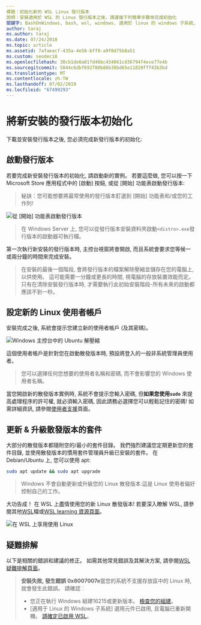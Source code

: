 ```yaml
---
標題：初始化新的 WSL Linux 發行版本
說明：安裝適用於 WSL 的 Linux 發行版本之後，請遵循下列簡單步驟來完成初始化
關鍵字: BashOnWindows, bash, wsl, windows, 適用於 linux 的 windows 子系統, windowssubsystem, ubuntu, debian, suse, windows 10
author: taraj
ms.author: taraj
ms.date: 07/24/2018
ms.topic: article
ms.assetid: 7afaeacf-435a-4e58-bff0-a9f0d75b8a51
ms.custom: seodec18
ms.openlocfilehash: 30cb1de0a01fd46bc434061cd36794f4ece77e4b
ms.sourcegitcommit: 5844c6dbf692780b86b30bd65e11820fff43b3bd
ms.translationtype: MT
ms.contentlocale: zh-TW
ms.lasthandoff: 07/02/2019
ms.locfileid: "67499293"
---
```

# <a name="initializing-a-newly-installed-distro"></a>將新安裝的發行版本初始化
下載並安裝發行版本之後, 您必須完成新發行版本的初始化:

## <a name="launch-a-distro"></a>啟動發行版本
若要完成新安裝發行版本的初始化, 請啟動新的實例。 若要這麼做, 您可以按一下 Microsoft Store 應用程式中的 [啟動] 按鈕, 或從 [開始] 功能表啟動發行版本:

> 秘訣：您可能想要將最常使用的發行版本釘選到 [開始] 功能表和/或您的工作列!

![從 [開始] 功能表啟動發行版本](media/start-menu.png)

> 在 Windows Server 上, 您可以從發行版本安裝資料夾啟動`<distro>.exe`發行版本的啟動器可執行檔。

第一次執行新安裝的發行版本時, 主控台視窗將會開啟, 而且系統會要求您等候一或兩分鐘的時間來完成安裝。

> 在安裝的最後一個階段, 會將發行版本的檔案解除壓縮並儲存在您的電腦上, 以供使用。 這可能需要一分鐘或更長的時間, 視電腦的存放裝置效能而定。 只有在清除安裝發行版本時, 才需要執行此初始安裝階段-所有未來的啟動都應該不到一秒。

## <a name="setting-up-a-new-linux-user-account"></a>設定新的 Linux 使用者帳戶

安裝完成之後, 系統會提示您建立新的使用者帳戶 (及其密碼)。 

![Windows 主控台中的 Ubuntu 解壓縮](media/UbuntuInstall.png)

這個使用者帳戶是針對您在啟動散發版本時, 預設將登入的一般非系統管理員使用者。

> 您可以選擇任何您想要的使用者名稱和密碼, 而不會影響您的 Windows 使用者名稱。 

當您開啟新的散發版本實例時, 系統不會提示您輸入密碼, 但**如果您使用`sudo`** 來提高處理程序的許可權, 就必須輸入密碼, 因此請務必選擇您可以輕鬆記住的密碼! 如需詳細資訊, 請參閱[使用者支援](user-support.md)頁面。

## <a name="update--upgrade-your-distros-packages"></a>更新 & 升級散發版本的套件

大部分的散發版本都隨附空的/最小的套件目錄。 我們強烈建議您定期更新您的套件目錄, 並使用散發版本的慣用套件管理員升級已安裝的套件。 在 Debian/Ubuntu 上, 您可以使用 apt:

```bash
sudo apt update && sudo apt upgrade
```

> Windows 不會自動更新或升級您的 Linux 散發版本:這是 Linux 使用者偏好控制自己的工作。

大功告成！ 在 WSL 上盡情使用您的新 Linux 散發版本! 若要深入瞭解 WSL, 請參閱其他[WSL](https://aka.ms/wsldocs)檔或[WSL learning 資源頁面](https://aka.ms/learnwsl)。

![在 WSL 上享用使用 Linux](media/linux-on-wsl.png)

## <a name="troubleshooting"></a>疑難排解

以下是相關的錯誤和建議的修正。 如需其他常見錯誤及其解決方案, 請參閱[WSL 疑難排解頁面](troubleshooting.md)。

> **安裝失敗, 發生錯誤 0x8007007e**當您的系統不支援存放區中的 Linux 時, 就會發生此錯誤。  請確認︰
> * 您正在執行 Windows 組建16215或更新版本。 [檢查您的組建](troubleshooting.md#check-your-build-number)。
> * [適用于 Linux 的 Windows 子系統] 選用元件已啟用, 且電腦已重新開機。  [請確定已啟用 WSL](troubleshooting.md#confirm-wsl-is-enabled)。

